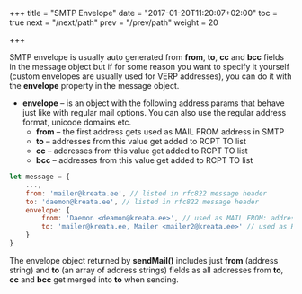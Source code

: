 +++
title = "SMTP Envelope"
date = "2017-01-20T11:20:07+02:00"
toc = true
next = "/next/path"
prev = "/prev/path"
weight = 20

+++

SMTP envelope is usually auto generated from **from**, **to**, **cc** and **bcc** fields in the message object but if for some reason you want to specify it yourself (custom envelopes are usually used for VERP addresses), you can do it with the **envelope** property in the message object.

- **envelope** – is an object with the following address params that behave just like with regular mail options. You can also use the regular address format, unicode domains etc.
  - **from** – the first address gets used as MAIL FROM address in SMTP
  - **to** – addresses from this value get added to RCPT TO list
  - **cc** – addresses from this value get added to RCPT TO list
  - **bcc** – addresses from this value get added to RCPT TO list

```javascript
let message = {
    ...,
    from: 'mailer@kreata.ee', // listed in rfc822 message header
    to: 'daemon@kreata.ee', // listed in rfc822 message header
    envelope: {
        from: 'Daemon <deamon@kreata.ee>', // used as MAIL FROM: address for SMTP
        to: 'mailer@kreata.ee, Mailer <mailer2@kreata.ee>' // used as RCPT TO: address for SMTP
    }
}
```

The envelope object returned by **sendMail()** includes just **from** (address string) and **to** (an array of address strings) fields as all addresses from **to**, **cc** and **bcc** get merged into **to** when sending.
